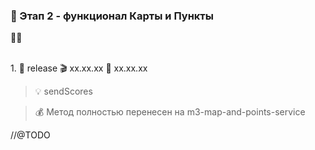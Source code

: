 ### 🥗 Этап 2 - функционал Карты и Пункты

🚧🚧

<Br>1. 🧡 release 🎬 xx.xx.xx 🚧 xx.xx.xx

> 💡 sendScores

> 💰 Метод полностью перенесен на m3-map-and-points-service


//@TODO